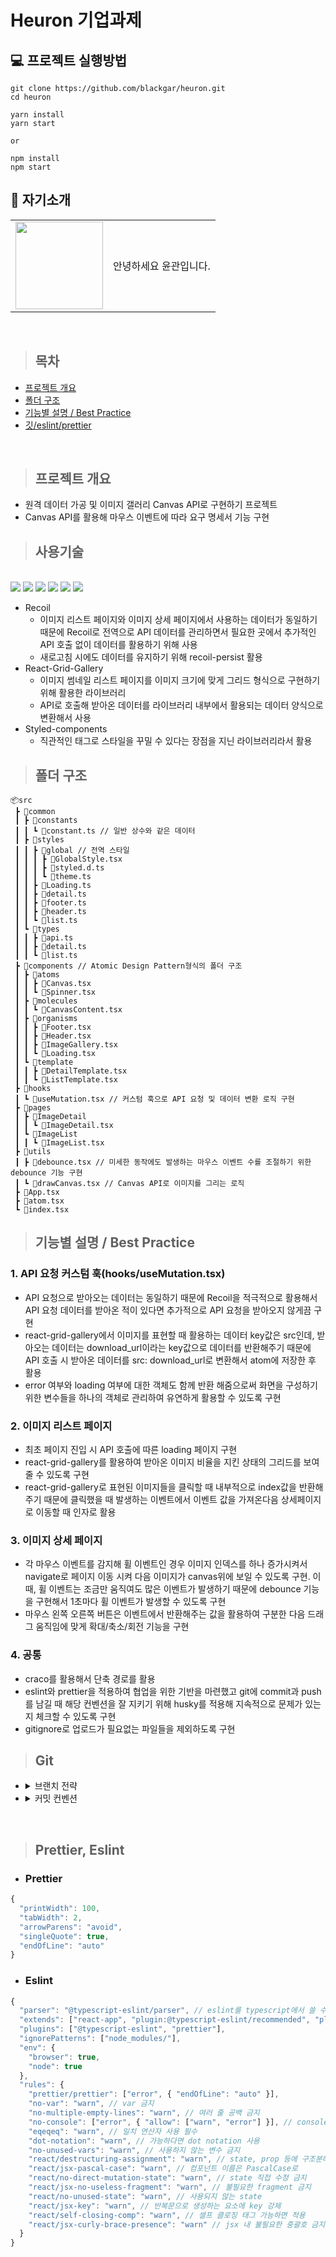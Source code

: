 # Heuron 기업과제

## 💻 프로젝트 실행방법

```
git clone https://github.com/blackgar/heuron.git
cd heuron

yarn install
yarn start

or

npm install
npm start
```

## 👋 자기소개

<table>
    <tr>
        <td height="140px" align="center"> 
          <a href="https://github.com/blackgar">
            <img src="https://avatars.githubusercontent.com/blackgar" width="140px" />
          </a> 
        </td>
        <td>
          안녕하세요 윤관입니다.<br>
        </td>
    </tr>
</table>
<br>

> ## 목차

- [프로젝트 개요](#프로젝트-개요)
- [폴더 구조](#폴더-구조)
- [기능별 설명 / Best Practice](#기능별-설명--best-practice)
- [깃/eslint/prettier](#Git)

<br>

> ## 프로젝트 개요

- 원격 데이터 가공 및 이미지 갤러리 Canvas API로 구현하기 프로젝트
- Canvas API를 활용해 마우스 이벤트에 따라 요구 명세서 기능 구현

> ## 사용기술

 <br/>

<img src="https://img.shields.io/badge/javascript-F7DF1E?style=for-the-badge&logo=javascript&logoColor=white">
<img src="https://img.shields.io/badge/react-61DAFB?style=for-the-badge&logo=react&logoColor=white">
<img src="https://img.shields.io/badge/typescript-3178C6?style=for-the-badge&logo=typescript&logoColor=white">
<img src="https://img.shields.io/badge/recoil-3292f7?style=for-the-badge&logo=meta&logoColor=white"> 
<img src="https://img.shields.io/badge/react--grid--gallery-00b377?style=for-the-badge&logo=react&logoColor=white">
<img src="https://img.shields.io/badge/styled-components-DB7093?style=for-the-badge&logo=styled-components&logoColor=white">

- Recoil
  - 이미지 리스트 페이지와 이미지 상세 페이지에서 사용하는 데이터가 동일하기 때문에 Recoil로 전역으로 API 데이터를 관리하면서 필요한 곳에서 추가적인 API 호출 없이 데이터를 활용하기 위해 사용
  - 새로고침 시에도 데이터를 유지하기 위해 recoil-persist 활용
- React-Grid-Gallery
  - 이미지 썸네일 리스트 페이지를 이미지 크기에 맞게 그리드 형식으로 구현하기 위해 활용한 라이브러리
  - API로 호출해 받아온 데이터를 라이브러리 내부에서 활용되는 데이터 양식으로 변환해서 사용
- Styled-components
  - 직관적인 태그로 스타일을 꾸밀 수 있다는 장점을 지닌 라이브러리라서 활용
    <br>

> ## 폴더 구조

```
📦src
 ┣ 📂common
 ┃ ┣ 📂constants
 ┃ ┃ ┗ 📜constant.ts // 일반 상수와 같은 데이터
 ┃ ┣ 📂styles
 ┃ ┃ ┣ 📂global // 전역 스타일
 ┃ ┃ ┃ ┣ 📜GlobalStyle.tsx
 ┃ ┃ ┃ ┣ 📜styled.d.ts
 ┃ ┃ ┃ ┗ 📜theme.ts
 ┃ ┃ ┣ 📜Loading.ts
 ┃ ┃ ┣ 📜detail.ts
 ┃ ┃ ┣ 📜footer.ts
 ┃ ┃ ┣ 📜header.ts
 ┃ ┃ ┗ 📜list.ts
 ┃ ┗ 📂types
 ┃ ┃ ┣ 📜api.ts
 ┃ ┃ ┣ 📜detail.ts
 ┃ ┃ ┗ 📜list.ts
 ┣ 📂components // Atomic Design Pattern형식의 폴더 구조
 ┃ ┣ 📂atoms
 ┃ ┃ ┣ 📜Canvas.tsx
 ┃ ┃ ┗ 📜Spinner.tsx
 ┃ ┣ 📂molecules
 ┃ ┃ ┗ 📜CanvasContent.tsx
 ┃ ┣ 📂organisms
 ┃ ┃ ┣ 📜Footer.tsx
 ┃ ┃ ┣ 📜Header.tsx
 ┃ ┃ ┣ 📜ImageGallery.tsx
 ┃ ┃ ┗ 📜Loading.tsx
 ┃ ┗ 📂template
 ┃ ┃ ┣ 📜DetailTemplate.tsx
 ┃ ┃ ┗ 📜ListTemplate.tsx
 ┣ 📂hooks
 ┃ ┗ 📜useMutation.tsx // 커스텀 훅으로 API 요청 및 데이터 변환 로직 구현
 ┣ 📂pages
 ┃ ┣ 📂ImageDetail
 ┃ ┃ ┗ 📜ImageDetail.tsx
 ┃ ┗ 📂ImageList
 ┃ ┃ ┗ 📜ImageList.tsx
 ┣ 📂utils
 ┃ ┣ 📜debounce.tsx // 미세한 동작에도 발생하는 마우스 이벤트 수를 조절하기 위한 debounce 기능 구현
 ┃ ┗ 📜drawCanvas.tsx // Canvas API로 이미지를 그리는 로직
 ┣ 📜App.tsx
 ┣ 📜atom.tsx
 ┗ 📜index.tsx
```

> ## 기능별 설명 / Best Practice

### 1. API 요청 커스텀 훅(hooks/useMutation.tsx)

- API 요청으로 받아오는 데이터는 동일하기 때문에 Recoil을 적극적으로 활용해서 API 요청 데이터를 받아온 적이 있다면 추가적으로 API 요청을 받아오지 않게끔 구현
- react-grid-gallery에서 이미지를 표현할 때 활용하는 데이터 key값은 src인데, 받아오는 데이터는 download_url이라는 key값으로 데이터를 반환해주기 때문에 API 호출 시 받아온 데이터를 src: download_url로 변환해서 atom에 저장한 후 활용
- error 여부와 loading 여부에 대한 객체도 함께 반환 해줌으로써 화면을 구성하기 위한 변수들을 하나의 객체로 관리하여 유연하게 활용할 수 있도록 구현

### 2. 이미지 리스트 페이지

- 최초 페이지 진입 시 API 호출에 따른 loading 페이지 구현
- react-grid-gallery를 활용하여 받아온 이미지 비율을 지킨 상태의 그리드를 보여줄 수 있도록 구현
- react-grid-gallery로 표현된 이미지들을 클릭할 때 내부적으로 index값을 반환해주기 때문에 클릭했을 때 발생하는 이벤트에서 이벤트 값을 가져온다음 상세페이지로 이동할 때 인자로 활용

### 3. 이미지 상세 페이지

- 각 마우스 이벤트를 감지해 휠 이벤트인 경우 이미지 인덱스를 하나 증가시켜서 navigate로 페이지 이동 시켜 다음 이미지가 canvas위에 보일 수 있도록 구현. 이 때, 휠 이벤트는 조금만 움직여도 많은 이벤트가 발생하기 때문에 debounce 기능을 구현해서 1초마다 휠 이벤트가 발생할 수 있도록 구현
- 마우스 왼쪽 오른쪽 버튼은 이벤트에서 반환해주는 값을 활용하여 구분한 다음 드래그 움직임에 맞게 확대/축소/회전 기능을 구현

### 4. 공통

- craco를 활용해서 단축 경로를 활용
- eslint와 prettier을 적용하여 협업을 위한 기반을 마련했고 git에 commit과 push를 남길 때 해당 컨벤션을 잘 지키기 위해 husky를 적용해 지속적으로 문제가 있는지 체크할 수 있도록 구현
- gitignore로 업로드가 필요없는 파일들을 제외하도록 구현

> ## Git

- <details>
    <summary>브랜치 전략</summary>

  - Main : 최종 완성 코드 업로드 브랜치
  - front/dev : 기능이 완성되거나 리팩토링이 진행된 기능별 브랜치 병합 브랜치
  - front/feat/api : API 호출 기능 구현 브랜치
  - front/feat/list : 목록 화면 구현 브랜치
  - front/feat/detail : 상세 화면 구현 브랜치
  - front/feat/loading : 로딩창 구현 브랜치

  </details>

- <details>
    <summary>커밋 컨벤션</summary>
    
    - feat : 새로운 기능 추가될 때
    - fix : 버그 수정할 때
    - docs : 문서 수정
    - style : 코드 내용 변경 없이 포맷팅이나 세미콜론 등의 작은 코드 스타일 변경할 때
    - refactor : 코드 리팩토링 했을 때
    - test : 테스트 코드를 추가하거나 리팩토링할 때
    - chore : 빌드관련 수정이나 패키지 매니저 수정 등 기타 수정사항 발생할 때
    - remove : 파일이나 폴더 제거할 때
    - rename : 파일이나 폴더 이름 변경할 때
    - move : 파일이나 폴더 구조 변경할 때
    - clean : 코드 포맷팅, 디펜던시 제거, 세미콜론 누락, 코드 변경이 없는 경우
    - deps : 디펜던시 추가할 때

  </details>

<br>

> ## Prettier, Eslint

- ### Prettier

```javascript
{
  "printWidth": 100,
  "tabWidth": 2,
  "arrowParens": "avoid",
  "singleQuote": true,
  "endOfLine": "auto"
}
```

- ### Eslint

```javascript
{
  "parser": "@typescript-eslint/parser", // eslint를 typescript에서 쓸 수 있도록 변환
  "extends": ["react-app", "plugin:@typescript-eslint/recommended", "plugin:prettier/recommended"],
  "plugins": ["@typescript-eslint", "prettier"],
  "ignorePatterns": ["node_modules/"],
  "env": {
    "browser": true,
    "node": true
  },
  "rules": {
    "prettier/prettier": ["error", { "endOfLine": "auto" }],
    "no-var": "warn", // var 금지
    "no-multiple-empty-lines": "warn", // 여러 줄 공백 금지
    "no-console": ["error", { "allow": ["warn", "error"] }], // console.log() 금지
    "eqeqeq": "warn", // 일치 연산자 사용 필수
    "dot-notation": "warn", // 가능하다면 dot notation 사용
    "no-unused-vars": "warn", // 사용하지 않는 변수 금지
    "react/destructuring-assignment": "warn", // state, prop 등에 구조분해 할당 적용
    "react/jsx-pascal-case": "warn", // 컴포넌트 이름은 PascalCase로
    "react/no-direct-mutation-state": "warn", // state 직접 수정 금지
    "react/jsx-no-useless-fragment": "warn", // 불필요한 fragment 금지
    "react/no-unused-state": "warn", // 사용되지 않는 state
    "react/jsx-key": "warn", // 반복문으로 생성하는 요소에 key 강제
    "react/self-closing-comp": "warn", // 셀프 클로징 태그 가능하면 적용
    "react/jsx-curly-brace-presence": "warn" // jsx 내 불필요한 중괄호 금지
  }
}

```

<br>
